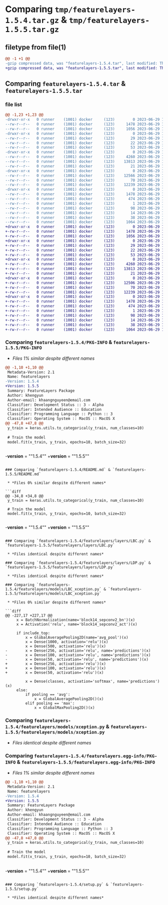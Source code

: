 # Comparing `tmp/featurelayers-1.5.4.tar.gz` & `tmp/featurelayers-1.5.5.tar.gz`

## filetype from file(1)

```diff
@@ -1 +1 @@
-gzip compressed data, was "featurelayers-1.5.4.tar", last modified: Thu Jun 29 14:02:22 2023, max compression
+gzip compressed data, was "featurelayers-1.5.5.tar", last modified: Thu Jun 29 14:02:57 2023, max compression
```

## Comparing `featurelayers-1.5.4.tar` & `featurelayers-1.5.5.tar`

### file list

```diff
@@ -1,23 +1,23 @@
-drwxr-xr-x   0 runner    (1001) docker     (123)        0 2023-06-29 14:02:22.720792 featurelayers-1.5.4/
--rw-r--r--   0 runner    (1001) docker     (123)     1478 2023-06-29 14:02:22.720792 featurelayers-1.5.4/PKG-INFO
--rw-r--r--   0 runner    (1001) docker     (123)     1056 2023-06-29 14:02:02.000000 featurelayers-1.5.4/README.md
-drwxr-xr-x   0 runner    (1001) docker     (123)        0 2023-06-29 14:02:22.720792 featurelayers-1.5.4/featurelayers/
--rw-r--r--   0 runner    (1001) docker     (123)       29 2023-06-29 14:02:02.000000 featurelayers-1.5.4/featurelayers/__init__.py
--rw-r--r--   0 runner    (1001) docker     (123)       22 2023-06-29 14:02:02.000000 featurelayers-1.5.4/featurelayers/__version__.py
--rw-r--r--   0 runner    (1001) docker     (123)       53 2023-06-29 14:02:02.000000 featurelayers-1.5.4/featurelayers/example.py
-drwxr-xr-x   0 runner    (1001) docker     (123)        0 2023-06-29 14:02:22.720792 featurelayers-1.5.4/featurelayers/layers/
--rw-r--r--   0 runner    (1001) docker     (123)     4260 2023-06-29 14:02:02.000000 featurelayers-1.5.4/featurelayers/layers/LBC.py
--rw-r--r--   0 runner    (1001) docker     (123)    13813 2023-06-29 14:02:02.000000 featurelayers-1.5.4/featurelayers/layers/LDP.py
--rw-r--r--   0 runner    (1001) docker     (123)       21 2023-06-29 14:02:02.000000 featurelayers-1.5.4/featurelayers/layers/__init__.py
-drwxr-xr-x   0 runner    (1001) docker     (123)        0 2023-06-29 14:02:22.720792 featurelayers-1.5.4/featurelayers/models/
--rw-r--r--   0 runner    (1001) docker     (123)    12566 2023-06-29 14:02:02.000000 featurelayers-1.5.4/featurelayers/models/LBC_xception.py
--rw-r--r--   0 runner    (1001) docker     (123)       70 2023-06-29 14:02:02.000000 featurelayers-1.5.4/featurelayers/models/__init__.py
--rw-r--r--   0 runner    (1001) docker     (123)    12239 2023-06-29 14:02:02.000000 featurelayers-1.5.4/featurelayers/models/xception.py
-drwxr-xr-x   0 runner    (1001) docker     (123)        0 2023-06-29 14:02:22.720792 featurelayers-1.5.4/featurelayers.egg-info/
--rw-r--r--   0 runner    (1001) docker     (123)     1478 2023-06-29 14:02:22.000000 featurelayers-1.5.4/featurelayers.egg-info/PKG-INFO
--rw-r--r--   0 runner    (1001) docker     (123)      474 2023-06-29 14:02:22.000000 featurelayers-1.5.4/featurelayers.egg-info/SOURCES.txt
--rw-r--r--   0 runner    (1001) docker     (123)        1 2023-06-29 14:02:22.000000 featurelayers-1.5.4/featurelayers.egg-info/dependency_links.txt
--rw-r--r--   0 runner    (1001) docker     (123)       98 2023-06-29 14:02:22.000000 featurelayers-1.5.4/featurelayers.egg-info/requires.txt
--rw-r--r--   0 runner    (1001) docker     (123)       14 2023-06-29 14:02:22.000000 featurelayers-1.5.4/featurelayers.egg-info/top_level.txt
--rw-r--r--   0 runner    (1001) docker     (123)       38 2023-06-29 14:02:22.720792 featurelayers-1.5.4/setup.cfg
--rw-r--r--   0 runner    (1001) docker     (123)     1064 2023-06-29 14:02:02.000000 featurelayers-1.5.4/setup.py
+drwxr-xr-x   0 runner    (1001) docker     (123)        0 2023-06-29 14:02:57.959464 featurelayers-1.5.5/
+-rw-r--r--   0 runner    (1001) docker     (123)     1478 2023-06-29 14:02:57.959464 featurelayers-1.5.5/PKG-INFO
+-rw-r--r--   0 runner    (1001) docker     (123)     1056 2023-06-29 14:02:41.000000 featurelayers-1.5.5/README.md
+drwxr-xr-x   0 runner    (1001) docker     (123)        0 2023-06-29 14:02:57.959464 featurelayers-1.5.5/featurelayers/
+-rw-r--r--   0 runner    (1001) docker     (123)       29 2023-06-29 14:02:41.000000 featurelayers-1.5.5/featurelayers/__init__.py
+-rw-r--r--   0 runner    (1001) docker     (123)       22 2023-06-29 14:02:41.000000 featurelayers-1.5.5/featurelayers/__version__.py
+-rw-r--r--   0 runner    (1001) docker     (123)       53 2023-06-29 14:02:41.000000 featurelayers-1.5.5/featurelayers/example.py
+drwxr-xr-x   0 runner    (1001) docker     (123)        0 2023-06-29 14:02:57.959464 featurelayers-1.5.5/featurelayers/layers/
+-rw-r--r--   0 runner    (1001) docker     (123)     4260 2023-06-29 14:02:41.000000 featurelayers-1.5.5/featurelayers/layers/LBC.py
+-rw-r--r--   0 runner    (1001) docker     (123)    13813 2023-06-29 14:02:41.000000 featurelayers-1.5.5/featurelayers/layers/LDP.py
+-rw-r--r--   0 runner    (1001) docker     (123)       21 2023-06-29 14:02:41.000000 featurelayers-1.5.5/featurelayers/layers/__init__.py
+drwxr-xr-x   0 runner    (1001) docker     (123)        0 2023-06-29 14:02:57.959464 featurelayers-1.5.5/featurelayers/models/
+-rw-r--r--   0 runner    (1001) docker     (123)    12506 2023-06-29 14:02:41.000000 featurelayers-1.5.5/featurelayers/models/LBC_xception.py
+-rw-r--r--   0 runner    (1001) docker     (123)       70 2023-06-29 14:02:41.000000 featurelayers-1.5.5/featurelayers/models/__init__.py
+-rw-r--r--   0 runner    (1001) docker     (123)    12239 2023-06-29 14:02:41.000000 featurelayers-1.5.5/featurelayers/models/xception.py
+drwxr-xr-x   0 runner    (1001) docker     (123)        0 2023-06-29 14:02:57.959464 featurelayers-1.5.5/featurelayers.egg-info/
+-rw-r--r--   0 runner    (1001) docker     (123)     1478 2023-06-29 14:02:57.000000 featurelayers-1.5.5/featurelayers.egg-info/PKG-INFO
+-rw-r--r--   0 runner    (1001) docker     (123)      474 2023-06-29 14:02:57.000000 featurelayers-1.5.5/featurelayers.egg-info/SOURCES.txt
+-rw-r--r--   0 runner    (1001) docker     (123)        1 2023-06-29 14:02:57.000000 featurelayers-1.5.5/featurelayers.egg-info/dependency_links.txt
+-rw-r--r--   0 runner    (1001) docker     (123)       98 2023-06-29 14:02:57.000000 featurelayers-1.5.5/featurelayers.egg-info/requires.txt
+-rw-r--r--   0 runner    (1001) docker     (123)       14 2023-06-29 14:02:57.000000 featurelayers-1.5.5/featurelayers.egg-info/top_level.txt
+-rw-r--r--   0 runner    (1001) docker     (123)       38 2023-06-29 14:02:57.959464 featurelayers-1.5.5/setup.cfg
+-rw-r--r--   0 runner    (1001) docker     (123)     1064 2023-06-29 14:02:41.000000 featurelayers-1.5.5/setup.py
```

### Comparing `featurelayers-1.5.4/PKG-INFO` & `featurelayers-1.5.5/PKG-INFO`

 * *Files 1% similar despite different names*

```diff
@@ -1,10 +1,10 @@
 Metadata-Version: 2.1
 Name: featurelayers
-Version: 1.5.4
+Version: 1.5.5
 Summary: FeatureLayers Package
 Author: khengyun
 Author-email: khaangnguyeen@email.com
 Classifier: Development Status :: 3 - Alpha
 Classifier: Intended Audience :: Education
 Classifier: Programming Language :: Python :: 3
 Classifier: Operating System :: MacOS :: MacOS X
@@ -47,8 +47,8 @@
 y_train = keras.utils.to_categorical(y_train, num_classes=10)
 
 # Train the model
 model.fit(x_train, y_train, epochs=10, batch_size=32)
 
 ```
 
-__version__ = ""1.5.4""
+__version__ = ""1.5.5""
```

### Comparing `featurelayers-1.5.4/README.md` & `featurelayers-1.5.5/README.md`

 * *Files 0% similar despite different names*

```diff
@@ -34,8 +34,8 @@
 y_train = keras.utils.to_categorical(y_train, num_classes=10)
 
 # Train the model
 model.fit(x_train, y_train, epochs=10, batch_size=32)
 
 ```
 
-__version__ = ""1.5.4""
+__version__ = ""1.5.5""
```

### Comparing `featurelayers-1.5.4/featurelayers/layers/LBC.py` & `featurelayers-1.5.5/featurelayers/layers/LBC.py`

 * *Files identical despite different names*

### Comparing `featurelayers-1.5.4/featurelayers/layers/LDP.py` & `featurelayers-1.5.5/featurelayers/layers/LDP.py`

 * *Files identical despite different names*

### Comparing `featurelayers-1.5.4/featurelayers/models/LBC_xception.py` & `featurelayers-1.5.5/featurelayers/models/LBC_xception.py`

 * *Files 0% similar despite different names*

```diff
@@ -227,17 +227,17 @@
     x = BatchNormalization(name='block14_sepconv2_bn')(x)
     x = Activation('relu', name='block14_sepconv2_act')(x)
 
     if include_top:
         x = GlobalAveragePooling2D(name='avg_pool')(x)
         x = Dense(1000, activation='relu')(x)
         x = Dense(500, activation='relu')(x)
-        x = Dense(256, activation='relu', name='predictions')(x)
-        x = Dense(100, activation='relu', name='predictions')(x)
-        x = Dense(50, activation='relu', name='predictions')(x)
+        x = Dense(256, activation='relu')(x)
+        x = Dense(100, activation='relu')(x)
+        x = Dense(50, activation='relu')(x)
         
         x = Dense(classes, activation='softmax', name='predictions')(x)
     else:
         if pooling == 'avg':
             x = GlobalAveragePooling2D()(x)
         elif pooling == 'max':
             x = GlobalMaxPooling2D()(x)
```

### Comparing `featurelayers-1.5.4/featurelayers/models/xception.py` & `featurelayers-1.5.5/featurelayers/models/xception.py`

 * *Files identical despite different names*

### Comparing `featurelayers-1.5.4/featurelayers.egg-info/PKG-INFO` & `featurelayers-1.5.5/featurelayers.egg-info/PKG-INFO`

 * *Files 1% similar despite different names*

```diff
@@ -1,10 +1,10 @@
 Metadata-Version: 2.1
 Name: featurelayers
-Version: 1.5.4
+Version: 1.5.5
 Summary: FeatureLayers Package
 Author: khengyun
 Author-email: khaangnguyeen@email.com
 Classifier: Development Status :: 3 - Alpha
 Classifier: Intended Audience :: Education
 Classifier: Programming Language :: Python :: 3
 Classifier: Operating System :: MacOS :: MacOS X
@@ -47,8 +47,8 @@
 y_train = keras.utils.to_categorical(y_train, num_classes=10)
 
 # Train the model
 model.fit(x_train, y_train, epochs=10, batch_size=32)
 
 ```
 
-__version__ = ""1.5.4""
+__version__ = ""1.5.5""
```

### Comparing `featurelayers-1.5.4/setup.py` & `featurelayers-1.5.5/setup.py`

 * *Files identical despite different names*

